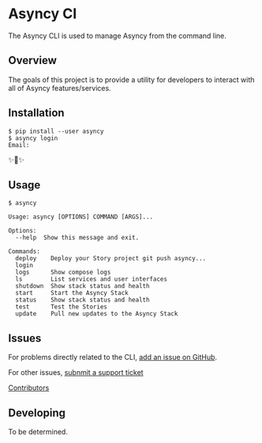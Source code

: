 # Asyncy CI

The Asyncy CLI is used to manage Asyncy from the command line.

## Overview

The goals of this project is to provide a utility for developers to interact with all of Asyncy features/services.

## Installation

```shell
$ pip install --user asyncy
$ asyncy login
Email:
```

✨🍰✨

## Usage

```shell
$ asyncy

Usage: asyncy [OPTIONS] COMMAND [ARGS]...

Options:
  --help  Show this message and exit.

Commands:
  deploy    Deploy your Story project git push asyncy...
  login
  logs      Show compose logs
  ls        List services and user interfaces
  shutdown  Show stack status and health
  start     Start the Asyncy Stack
  status    Show stack status and health
  test      Test the Stories
  update    Pull new updates to the Asyncy Stack
```

## Issues

For problems directly related to the CLI, [add an issue on GitHub](https://github.com/asyncy/cli/issues/new).

For other issues, [subnmit a support ticket](#)

[Contributors](https://github.com/heroku/cli/contributors)

## Developing

To be determined.
